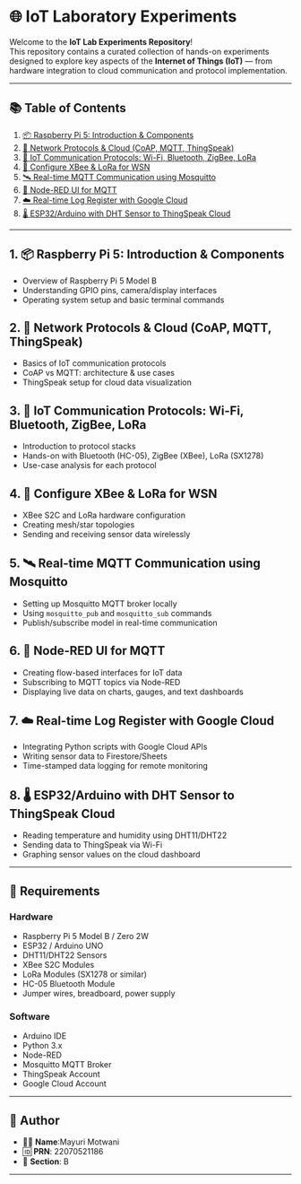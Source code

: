# 🌐 IoT Laboratory Experiments

Welcome to the **IoT Lab Experiments Repository**!  
This repository contains a curated collection of hands-on experiments designed to explore key aspects of the **Internet of Things (IoT)** — from hardware integration to cloud communication and protocol implementation.

---

## 📚 Table of Contents

1. [📦 Raspberry Pi 5: Introduction & Components](#1-raspberry-pi-5-introduction--components)
2. [🔗 Network Protocols & Cloud (CoAP, MQTT, ThingSpeak)](#2-network-protocols--cloud-coap-mqtt-thingspeak)
3. [📡 IoT Communication Protocols: Wi-Fi, Bluetooth, ZigBee, LoRa](#3-iot-communication-protocols-wi-fi-bluetooth-zigbee-lora)
4. [📶 Configure XBee & LoRa for WSN](#4-configure-xbee--lora-for-wsn)
5. [🛰️ Real-time MQTT Communication using Mosquitto](#5-real-time-mqtt-communication-using-mosquitto)
6. [🧩 Node-RED UI for MQTT](#6-node-red-ui-for-mqtt)
7. [☁️ Real-time Log Register with Google Cloud](#7-real-time-log-register-with-google-cloud)
8. [🌡️ ESP32/Arduino with DHT Sensor to ThingSpeak Cloud](#8-esp32arduino-with-dht-sensor-to-thingspeak-cloud)

---

## 1. 📦 Raspberry Pi 5: Introduction & Components
- Overview of Raspberry Pi 5 Model B
- Understanding GPIO pins, camera/display interfaces
- Operating system setup and basic terminal commands

## 2. 🔗 Network Protocols & Cloud (CoAP, MQTT, ThingSpeak)
- Basics of IoT communication protocols
- CoAP vs MQTT: architecture & use cases
- ThingSpeak setup for cloud data visualization

## 3. 📡 IoT Communication Protocols: Wi-Fi, Bluetooth, ZigBee, LoRa
- Introduction to protocol stacks
- Hands-on with Bluetooth (HC-05), ZigBee (XBee), LoRa (SX1278)
- Use-case analysis for each protocol

## 4. 📶 Configure XBee & LoRa for WSN
- XBee S2C and LoRa hardware configuration
- Creating mesh/star topologies
- Sending and receiving sensor data wirelessly

## 5. 🛰️ Real-time MQTT Communication using Mosquitto
- Setting up Mosquitto MQTT broker locally
- Using `mosquitto_pub` and `mosquitto_sub` commands
- Publish/subscribe model in real-time communication

## 6. 🧩 Node-RED UI for MQTT
- Creating flow-based interfaces for IoT data
- Subscribing to MQTT topics via Node-RED
- Displaying live data on charts, gauges, and text dashboards

## 7. ☁️ Real-time Log Register with Google Cloud
- Integrating Python scripts with Google Cloud APIs
- Writing sensor data to Firestore/Sheets
- Time-stamped data logging for remote monitoring

## 8. 🌡️ ESP32/Arduino with DHT Sensor to ThingSpeak Cloud
- Reading temperature and humidity using DHT11/DHT22
- Sending data to ThingSpeak via Wi-Fi
- Graphing sensor values on the cloud dashboard

---

## 🧰 Requirements

### Hardware
- Raspberry Pi 5 Model B / Zero 2W
- ESP32 / Arduino UNO
- DHT11/DHT22 Sensors
- XBee S2C Modules
- LoRa Modules (SX1278 or similar)
- HC-05 Bluetooth Module
- Jumper wires, breadboard, power supply

### Software
- Arduino IDE
- Python 3.x
- Node-RED
- Mosquitto MQTT Broker
- ThingSpeak Account
- Google Cloud Account

---

## 🙋 Author

- 👨‍🎓 **Name**:Mayuri Motwani
- 🆔 **PRN**: 22070521186  
- 🏫 **Section**: B
---


